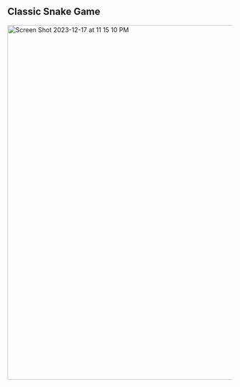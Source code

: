 ## Classic Snake Game

<img width="796" alt="Screen Shot 2023-12-17 at 11 15 10 PM" src="https://github.com/kateue/snake-game/assets/91810721/f8fec3d1-48d2-4d80-9aeb-fc8463636b06">
